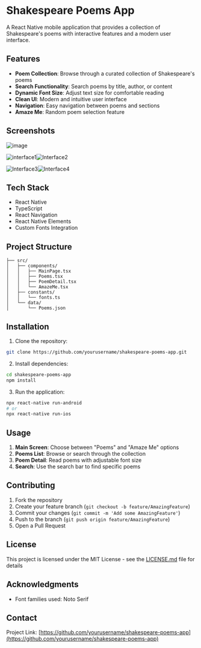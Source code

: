 # Shakespeare Poems App

A React Native mobile application that provides a collection of Shakespeare's poems with interactive features and a modern user interface.

## Features

- **Poem Collection**: Browse through a curated collection of Shakespeare's poems
- **Search Functionality**: Search poems by title, author, or content
- **Dynamic Font Size**: Adjust text size for comfortable reading
- **Clean UI**: Modern and intuitive user interface
- **Navigation**: Easy navigation between poems and sections
- **Amaze Me**: Random poem selection feature

## Screenshots
![image](https://github.com/user-attachments/assets/ea294cea-94af-48af-9210-4fd6c841c76b)

![interface1](https://github.com/user-attachments/assets/95a050bf-c368-4da6-934a-002901b8ef65)![Interface2](https://github.com/user-attachments/assets/6ea837f8-24b3-47d4-b4fe-c27592f5ee66)

![Interface3](https://github.com/user-attachments/assets/29285776-22d4-4716-bc56-87f5c712d3ba)![Interface4](https://github.com/user-attachments/assets/af3b27d4-c26c-47c1-a312-402777f95aea)


## Tech Stack

- React Native
- TypeScript
- React Navigation
- React Native Elements
- Custom Fonts Integration

## Project Structure

```
├── src/
│   ├── components/
│   │   ├── MainPage.tsx
│   │   ├── Poems.tsx
│   │   ├── PoemDetail.tsx
│   │   └── AmazeMe.tsx
│   ├── constants/
│   │   └── fonts.ts
│   └── data/
│       └── Poems.json
```

## Installation

1. Clone the repository:
```bash
git clone https://github.com/yourusername/shakespeare-poems-app.git
```

2. Install dependencies:
```bash
cd shakespeare-poems-app
npm install
```

3. Run the application:
```bash
npx react-native run-android
# or
npx react-native run-ios
```

## Usage

1. **Main Screen**: Choose between "Poems" and "Amaze Me" options
2. **Poems List**: Browse or search through the collection
3. **Poem Detail**: Read poems with adjustable font size
4. **Search**: Use the search bar to find specific poems

## Contributing

1. Fork the repository
2. Create your feature branch (`git checkout -b feature/AmazingFeature`)
3. Commit your changes (`git commit -m 'Add some AmazingFeature'`)
4. Push to the branch (`git push origin feature/AmazingFeature`)
5. Open a Pull Request

## License

This project is licensed under the MIT License - see the [LICENSE.md](LICENSE.md) file for details

## Acknowledgments

- Font families used: Noto Serif

## Contact

Project Link: [https://github.com/yourusername/shakespeare-poems-app](https://github.com/yourusername/shakespeare-poems-app)
